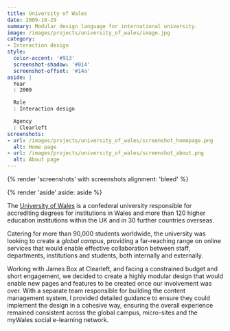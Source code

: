 ```yaml
---
title: University of Wales
date: 2009-10-29
summary: Modular design language for international university.
image: /images/projects/university_of_wales/image.jpg
category:
- Interaction design
style:
  color-accent: '#913'
  screenshot-shadow: '#014'
  screenshot-offset: '#14a'
aside: |
  Year
  : 2009

  Role
  : Interaction design

  Agency
  : Clearleft
screenshots:
- url: /images/projects/university_of_wales/screenshot_homepage.png
  alt: Home page
- url: /images/projects/university_of_wales/screenshot_about.png
  alt: About page
---
```

{% render 'screenshots' with screenshots
  alignment: 'bleed'
%}

{% render 'aside'
  aside: aside
%}

The [University of Wales][1] is a confederal university responsible for accrediting degrees for institutions in Wales and more than 120 higher education institutions within the UK and in 30 further countries overseas.

Catering for more than 90,000 students worldwide, the university was looking to create a *global campus*, providing a far-reaching range on online services that would enable effective collaboration between staff, departments, institutions and students, both internally and externally.

Working with James Box at Clearleft, and facing a constrained budget and short engagement, we decided to create a highly modular design that would enable new pages and features to be created once our involvement was over. With a separate team responsible for building the content management system, I provided detailed guidance to ensure they could implement the design in a cohesive way, ensuring the overall experience remained consistent across the global campus, micro-sites and the myWales social e-learning network.

[1]: https://www.wales.ac.uk
